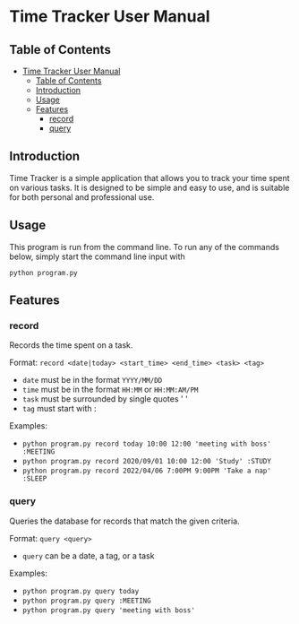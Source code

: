 # Time Tracker User Manual

## Table of Contents

- [Time Tracker User Manual](#time-tracker-user-manual)
  - [Table of Contents](#table-of-contents)
  - [Introduction](#introduction)
  - [Usage](#usage)
  - [Features](#features)
    - [record](#record)
    - [query](#query)

## Introduction

Time Tracker is a simple application that allows you to track your time spent on various tasks. It is designed to be simple and easy to use, and is suitable for both personal and professional use.

## Usage

This program is run from the command line. To run any of the commands below, simply start the command line input with

```
python program.py
```

## Features

### record

Records the time spent on a task.

Format: `record <date|today> <start_time> <end_time> <task> <tag>`

- `date` must be in the format `YYYY/MM/DD`
- `time` must be in the format `HH:MM` or `HH:MM:AM/PM`
- `task` must be surrounded by single quotes \' \'
- `tag` must start with :

Examples:

- `python program.py record today 10:00 12:00 'meeting with boss' :MEETING`
- `python program.py record 2020/09/01 10:00 12:00 'Study' :STUDY`
- `python program.py record 2022/04/06 7:00PM 9:00PM 'Take a nap' :SLEEP`

### query

Queries the database for records that match the given criteria.

Format: `query <query>`

- `query` can be a date, a tag, or a task

Examples:

- `python program.py query today`
- `python program.py query :MEETING`
- `python program.py query 'meeting with boss'`
